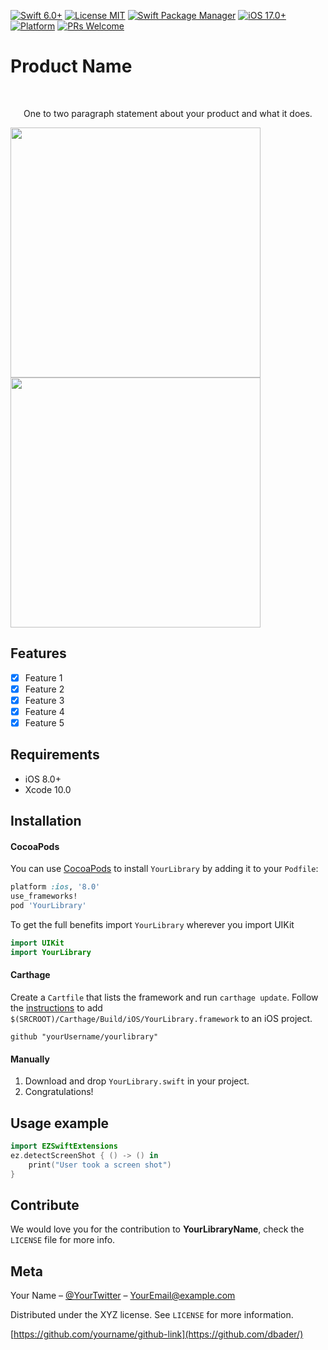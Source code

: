 [![Swift 6.0+](https://img.shields.io/badge/Swift-6.0+-FA7343.svg?style=for-the-badge&logo=swift&logoColor=white)](https://swift.org/)
[![License MIT](https://img.shields.io/badge/License-MIT-blue.svg?style=for-the-badge&logo=opensource&logoColor=white)](https://opensource.org/licenses/MIT)
[![Swift Package Manager](https://img.shields.io/badge/SPM-Compatible-4BC51D.svg?style=for-the-badge&logo=swift&logoColor=white)](https://github.com/apple/swift-package-manager)
[![iOS 17.0+](https://img.shields.io/badge/iOS-17.0+-007AFF.svg?style=for-the-badge&logo=apple&logoColor=white)](https://developer.apple.com/ios/)
[![Platform](https://img.shields.io/badge/Platform-iOS%20%7C%20macOS%20%7C%20watchOS%20%7C%20tvOS-lightgrey.svg?style=for-the-badge&logo=apple)](https://developer.apple.com/)
[![PRs Welcome](https://img.shields.io/badge/PRs-Welcome-brightgreen.svg?style=for-the-badge&logo=github)](http://makeapullrequest.com)

# Product Name
<br />
<p align="center">
  <p align="center">
    One to two paragraph statement about your product and what it does.
  </p>
</p>

<p align="row">
<img src= "https://media.giphy.com/media/HYOlBKJBqgAfe/giphy.gif" width="400" >
<img src= "https://media.giphy.com/media/HYOlBKJBqgAfe/giphy.gif" width="400" >
</p>

## Features

- [x] Feature 1
- [x] Feature 2
- [x] Feature 3
- [x] Feature 4
- [x] Feature 5

## Requirements

- iOS 8.0+
- Xcode 10.0

## Installation

#### CocoaPods
You can use [CocoaPods](http://cocoapods.org/) to install `YourLibrary` by adding it to your `Podfile`:

```ruby
platform :ios, '8.0'
use_frameworks!
pod 'YourLibrary'
```

To get the full benefits import `YourLibrary` wherever you import UIKit

``` swift
import UIKit
import YourLibrary
```
#### Carthage
Create a `Cartfile` that lists the framework and run `carthage update`. Follow the [instructions](https://github.com/Carthage/Carthage#if-youre-building-for-ios) to add `$(SRCROOT)/Carthage/Build/iOS/YourLibrary.framework` to an iOS project.

```
github "yourUsername/yourlibrary"
```
#### Manually
1. Download and drop ```YourLibrary.swift``` in your project.  
2. Congratulations!  

## Usage example

```swift
import EZSwiftExtensions
ez.detectScreenShot { () -> () in
    print("User took a screen shot")
}
```

## Contribute

We would love you for the contribution to **YourLibraryName**, check the ``LICENSE`` file for more info.

## Meta

Your Name – [@YourTwitter](https://twitter.com/dbader_org) – YourEmail@example.com

Distributed under the XYZ license. See ``LICENSE`` for more information.

[https://github.com/yourname/github-link](https://github.com/dbader/)

[swift-image]:https://img.shields.io/badge/swift-3.0-orange.svg
[swift-url]: https://swift.org/
[license-image]: https://img.shields.io/badge/License-MIT-blue.svg
[license-url]: LICENSE
[travis-image]: https://img.shields.io/travis/dbader/node-datadog-metrics/master.svg?style=flat-square
[codebeat-image]: https://codebeat.co/badges/c19b47ea-2f9d-45df-8458-b2d952fe9dad
[codebeat-url]: https://codebeat.co/projects/github-com-vsouza-awesomeios-com
